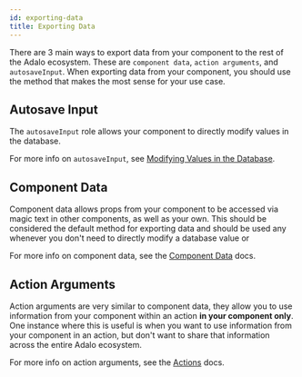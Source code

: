 ```yaml
---
id: exporting-data
title: Exporting Data
---
```


There are 3 main ways to export data from your component to the rest of the Adalo ecosystem. These are `component data`, `action arguments`, and `autosaveInput`. When exporting data from your component, you should use the method that makes the most sense for your use case.

## Autosave Input

The `autosaveInput` role allows your component to directly modify values in the database.

For more info on `autosaveInput`, see [Modifying Values in the Database](/docs/interactions/modifying-database-values).

## Component Data

Component data allows props from your component to be accessed via magic text in other components, as well as your own. This should be considered the default method for exporting data and should be used any whenever you don't need to directly modify a database value or

For more info on component data, see the [Component Data](/docs/interactions/component-data) docs.

## Action Arguments

Action arguments are very similar to component data, they allow you to use information from your component within an action **in your component only**. One instance where this is useful is when you want to use information from your component in an action, but don't want to share that information across the entire Adalo ecosystem.

For more info on action arguments, see the [Actions](/docs/interactions/actions) docs.
